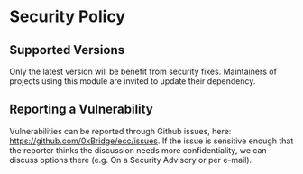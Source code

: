 # Security Policy

## Supported Versions

Only the latest version will be benefit from security fixes. Maintainers of projects using this module are invited to update their dependency.

## Reporting a Vulnerability

Vulnerabilities can be reported through Github issues, here: https://github.com/0xBridge/ecc/issues.
If the issue is sensitive enough that the reporter thinks the discussion needs more confidentiality, we can discuss options there (e.g. On a Security Advisory or per e-mail).
